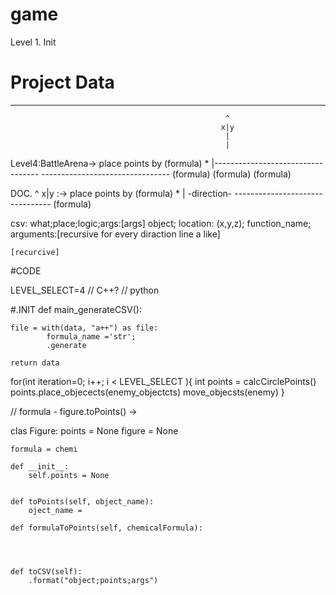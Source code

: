 # game

Level 1. Init
# Project Data

--------------------------------
                                                    ^
                                                   x|y
                                                    |
                                                    |
Level4:BattleArena-> place points by (formula)  *   |----------------------------------
--------------------------------     (formula)
                                     (formula)
                                     (formula)




DOC.
                                                    ^
                                                   x|y
:-> place points by (formula) * |  -direction-
-------------------------------- (formula)

csv:
    what;place;logic;args:[args]
    object; location: (x,y,z); function_name; arguments:[recursive for every diraction line a like]
    
    [recurcive]

#CODE

LEVEL_SELECT=4
// C++? // python

#.INIT
def main_generateCSV():

    file = with(data, "a++") as file:
            formula_name ='str';
            .generate

    return data

    
for(int iteration=0; i++; i < LEVEL_SELECT ){
    int points = calcCirclePoints()
        points.place_objecects(enemy_objectcts)
        move_objecsts(enemy)
}


// formula - figure.toPoints() ->


clas Figure:
    points = None
    figure = None

    formula = chemi
    
    def __init__:
        self.points = None


    def toPoints(self, object_name):
        oject_name =

    def formulaToPoints(self, chemicalFormula):


    

    def toCSV(self):
        .format("object;points;args")
